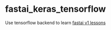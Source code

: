# fastai_keras_tensorflow
Use tensorflow backend to learn [fastai v1 lessons](www.course17.fast.ai)
